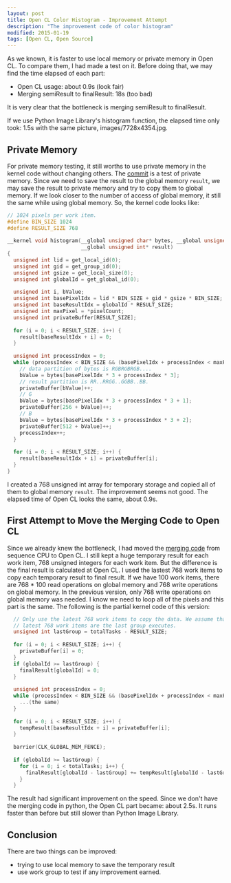 ```yaml
---
layout: post
title: Open CL Color Histogram - Improvement Attempt
description: "The improvement code of color histogram"
modified: 2015-01-19
tags: [Open CL, Open Source]
---
```


As we known, it is faster to use local memory or private memory in Open CL. To compare them, I had made a test on it. Before doing that, we may find the time elapsed of each part:

* Open CL usage: about 0.9s (look fair)
* Merging semiResult to finalResult: 18s (too bad)

It is very clear that the bottleneck is merging semiResult to finalResult.

If we use Python Image Library's histogram function, the elapsed time only took: 1.5s with the same picture, images/7728x4354.jpg.

## Private Memory

For private memory testing, it still worths to use private memory in the kernel code without changing others. The [commit](https://github.com/john-hu/pyopencl-example/commit/6d9740671793479204a389adb83a48ceefed48bb) is a test of private memory. Since we need to save the result to the global memory `result`, we may save the result to private memory and try to copy them to global memory. If we look closer to the number of access of global memory, it still the same while using global memory. So, the kernel code looks like:

```c++
// 1024 pixels per work item.
#define BIN_SIZE 1024
#define RESULT_SIZE 768
 
__kernel void histogram(__global unsigned char* bytes, __global unsigned int* pixelCount,
                        __global unsigned int* result)
{
  unsigned int lid = get_local_id(0);
  unsigned int gid = get_group_id(0);
  unsigned int gsize = get_local_size(0);
  unsigned int globalId = get_global_id(0);
 
  unsigned int i, bValue;
  unsigned int basePixelIdx = lid * BIN_SIZE + gid * gsize * BIN_SIZE;
  unsigned int baseResultIdx = globalId * RESULT_SIZE;
  unsigned int maxPixel = *pixelCount;
  unsigned int privateBuffer[RESULT_SIZE];
 
  for (i = 0; i < RESULT_SIZE; i++) {
    result[baseResultIdx + i] = 0;
  }
 
  unsigned int processIndex = 0;
  while (processIndex < BIN_SIZE && (basePixelIdx + processIndex < maxPixel)) {
    // data partition of bytes is RGBRGBRGB....
    bValue = bytes[basePixelIdx * 3 + processIndex * 3];
    // result partition is RR..RRGG..GGBB..BB.
    privateBuffer[bValue]++;
    // G
    bValue = bytes[basePixelIdx * 3 + processIndex * 3 + 1];
    privateBuffer[256 + bValue]++;
    // B
    bValue = bytes[basePixelIdx * 3 + processIndex * 3 + 2];
    privateBuffer[512 + bValue]++;
    processIndex++;
  }
 
  for (i = 0; i < RESULT_SIZE; i++) {
    result[baseResultIdx + i] = privateBuffer[i];
  }
}
```

I created a 768 unsigned int array for temporary storage and copied all of them to global memory `result`. The improvement seems not good. The elapsed time of Open CL looks the same, about 0.9s.

## First Attempt to Move the Merging Code to Open CL

Since we already knew the bottleneck, I had moved the [merging code](https://github.com/john-hu/pyopencl-example/commit/8f6a3fc3f443a5703c567bc5269ce01bb787a7fd) from sequence CPU to Open CL. I still kept a huge temporary result for each work item, 768 unsigned integers for each work item. But the difference is the final result is calculated at Open CL. I used the lastest 768 work items to copy each temporary result to final result. If we have 100 work items, there are 768 * 100 read operations on global memory and 768 write operations on global memory. In the previous version, only 768 write operations on global memory was needed. I know we need to loop all of the pixels and this part is the same. The following is the partial kernel code of this version:

```c++
  // Only use the latest 768 work items to copy the data. We assume that the
  // latest 768 work items are the last group executes.
  unsigned int lastGroup = totalTasks - RESULT_SIZE;
 
  for (i = 0; i < RESULT_SIZE; i++) {
    privateBuffer[i] = 0;
  }
  if (globalId >= lastGroup) {
    finalResult[globalId] = 0;
  }
 
  unsigned int processIndex = 0;
  while (processIndex < BIN_SIZE && (basePixelIdx + processIndex < maxPixel)) {
    ...(the same)
  }
 
  for (i = 0; i < RESULT_SIZE; i++) {
    tempResult[baseResultIdx + i] = privateBuffer[i];
  }
 
  barrier(CLK_GLOBAL_MEM_FENCE);
 
  if (globalId >= lastGroup) {
    for (i = 0; i < totalTasks; i++) {
      finalResult[globalId - lastGroup] += tempResult[globalId - lastGroup + i * RESULT_SIZE];
    }
  }
```

The result had significant improvement on the speed. Since we don't have the merging code in python, the Open CL part became: about 2.5s. It runs faster than before but still slower than Python Image Library.

## Conclusion

There are two things can be improved:

* trying to use local memory to save the temporary result
* use work group to test if any improvement earned.
